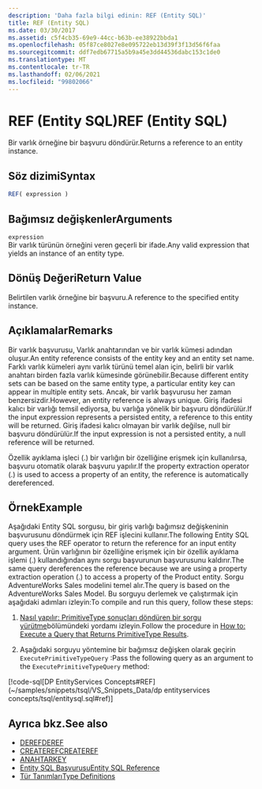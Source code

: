 ```yaml
---
description: 'Daha fazla bilgi edinin: REF (Entity SQL)'
title: REF (Entity SQL)
ms.date: 03/30/2017
ms.assetid: c5f4cb35-69e9-44cc-b63b-ee38922bbda1
ms.openlocfilehash: 05f87ce8027e8e095722eb13d39f3f13d56f6faa
ms.sourcegitcommit: ddf7edb67715a5b9a45e3dd44536dabc153c1de0
ms.translationtype: MT
ms.contentlocale: tr-TR
ms.lasthandoff: 02/06/2021
ms.locfileid: "99802066"
---
```

# <a name="ref-entity-sql"></a><span data-ttu-id="e7e9d-103">REF (Entity SQL)</span><span class="sxs-lookup"><span data-stu-id="e7e9d-103">REF (Entity SQL)</span></span>

<span data-ttu-id="e7e9d-104">Bir varlık örneğine bir başvuru döndürür.</span><span class="sxs-lookup"><span data-stu-id="e7e9d-104">Returns a reference to an entity instance.</span></span>  
  
## <a name="syntax"></a><span data-ttu-id="e7e9d-105">Söz dizimi</span><span class="sxs-lookup"><span data-stu-id="e7e9d-105">Syntax</span></span>  
  
```sql  
REF( expression )
```  
  
## <a name="arguments"></a><span data-ttu-id="e7e9d-106">Bağımsız değişkenler</span><span class="sxs-lookup"><span data-stu-id="e7e9d-106">Arguments</span></span>  

 `expression`  
 <span data-ttu-id="e7e9d-107">Bir varlık türünün örneğini veren geçerli bir ifade.</span><span class="sxs-lookup"><span data-stu-id="e7e9d-107">Any valid expression that yields an instance of an entity type.</span></span>  
  
## <a name="return-value"></a><span data-ttu-id="e7e9d-108">Dönüş Değeri</span><span class="sxs-lookup"><span data-stu-id="e7e9d-108">Return Value</span></span>  

 <span data-ttu-id="e7e9d-109">Belirtilen varlık örneğine bir başvuru.</span><span class="sxs-lookup"><span data-stu-id="e7e9d-109">A reference to the specified entity instance.</span></span>  
  
## <a name="remarks"></a><span data-ttu-id="e7e9d-110">Açıklamalar</span><span class="sxs-lookup"><span data-stu-id="e7e9d-110">Remarks</span></span>  

 <span data-ttu-id="e7e9d-111">Bir varlık başvurusu, Varlık anahtarından ve bir varlık kümesi adından oluşur.</span><span class="sxs-lookup"><span data-stu-id="e7e9d-111">An entity reference consists of the entity key and an entity set name.</span></span> <span data-ttu-id="e7e9d-112">Farklı varlık kümeleri aynı varlık türünü temel alan için, belirli bir varlık anahtarı birden fazla varlık kümesinde görünebilir.</span><span class="sxs-lookup"><span data-stu-id="e7e9d-112">Because different entity sets can be based on the same entity type, a particular entity key can appear in multiple entity sets.</span></span> <span data-ttu-id="e7e9d-113">Ancak, bir varlık başvurusu her zaman benzersizdir.</span><span class="sxs-lookup"><span data-stu-id="e7e9d-113">However, an entity reference is always unique.</span></span> <span data-ttu-id="e7e9d-114">Giriş ifadesi kalıcı bir varlığı temsil ediyorsa, bu varlığa yönelik bir başvuru döndürülür.</span><span class="sxs-lookup"><span data-stu-id="e7e9d-114">If the input expression represents a persisted entity, a reference to this entity will be returned.</span></span> <span data-ttu-id="e7e9d-115">Giriş ifadesi kalıcı olmayan bir varlık değilse, null bir başvuru döndürülür.</span><span class="sxs-lookup"><span data-stu-id="e7e9d-115">If the input expression is not a persisted entity, a null reference will be returned.</span></span>  
  
 <span data-ttu-id="e7e9d-116">Özellik ayıklama işleci (.) bir varlığın bir özelliğine erişmek için kullanılırsa, başvuru otomatik olarak başvuru yapılır.</span><span class="sxs-lookup"><span data-stu-id="e7e9d-116">If the property extraction operator (.) is used to access a property of an entity, the reference is automatically dereferenced.</span></span>  
  
## <a name="example"></a><span data-ttu-id="e7e9d-117">Örnek</span><span class="sxs-lookup"><span data-stu-id="e7e9d-117">Example</span></span>  

 <span data-ttu-id="e7e9d-118">Aşağıdaki Entity SQL sorgusu, bir giriş varlığı bağımsız değişkeninin başvurusunu döndürmek için REF işlecini kullanır.</span><span class="sxs-lookup"><span data-stu-id="e7e9d-118">The following Entity SQL query uses the REF operator to return the reference for an input entity argument.</span></span> <span data-ttu-id="e7e9d-119">Ürün varlığının bir özelliğine erişmek için bir özellik ayıklama işlemi (.) kullandığından aynı sorgu başvurunun başvurusunu kaldırır.</span><span class="sxs-lookup"><span data-stu-id="e7e9d-119">The same query dereferences the reference because we are using a property extraction operation (.) to access a property of the Product entity.</span></span> <span data-ttu-id="e7e9d-120">Sorgu AdventureWorks Sales modelini temel alır.</span><span class="sxs-lookup"><span data-stu-id="e7e9d-120">The query is based on the AdventureWorks Sales Model.</span></span> <span data-ttu-id="e7e9d-121">Bu sorguyu derlemek ve çalıştırmak için aşağıdaki adımları izleyin:</span><span class="sxs-lookup"><span data-stu-id="e7e9d-121">To compile and run this query, follow these steps:</span></span>  
  
1. <span data-ttu-id="e7e9d-122">[Nasıl yapılır: PrimitiveType sonuçları döndüren bir sorgu yürütme](../how-to-execute-a-query-that-returns-primitivetype-results.md)bölümündeki yordamı izleyin.</span><span class="sxs-lookup"><span data-stu-id="e7e9d-122">Follow the procedure in [How to: Execute a Query that Returns PrimitiveType Results](../how-to-execute-a-query-that-returns-primitivetype-results.md).</span></span>  
  
2. <span data-ttu-id="e7e9d-123">Aşağıdaki sorguyu yöntemine bir bağımsız değişken olarak geçirin `ExecutePrimitiveTypeQuery` :</span><span class="sxs-lookup"><span data-stu-id="e7e9d-123">Pass the following query as an argument to the `ExecutePrimitiveTypeQuery` method:</span></span>  
  
 [!code-sql[DP EntityServices Concepts#REF](~/samples/snippets/tsql/VS_Snippets_Data/dp entityservices concepts/tsql/entitysql.sql#ref)]  
  
## <a name="see-also"></a><span data-ttu-id="e7e9d-124">Ayrıca bkz.</span><span class="sxs-lookup"><span data-stu-id="e7e9d-124">See also</span></span>

- [<span data-ttu-id="e7e9d-125">DEREF</span><span class="sxs-lookup"><span data-stu-id="e7e9d-125">DEREF</span></span>](deref-entity-sql.md)
- [<span data-ttu-id="e7e9d-126">CREATEREF</span><span class="sxs-lookup"><span data-stu-id="e7e9d-126">CREATEREF</span></span>](createref-entity-sql.md)
- [<span data-ttu-id="e7e9d-127">ANAHTAR</span><span class="sxs-lookup"><span data-stu-id="e7e9d-127">KEY</span></span>](key-entity-sql.md)
- [<span data-ttu-id="e7e9d-128">Entity SQL Başvurusu</span><span class="sxs-lookup"><span data-stu-id="e7e9d-128">Entity SQL Reference</span></span>](entity-sql-reference.md)
- [<span data-ttu-id="e7e9d-129">Tür Tanımları</span><span class="sxs-lookup"><span data-stu-id="e7e9d-129">Type Definitions</span></span>](type-definitions-entity-sql.md)
